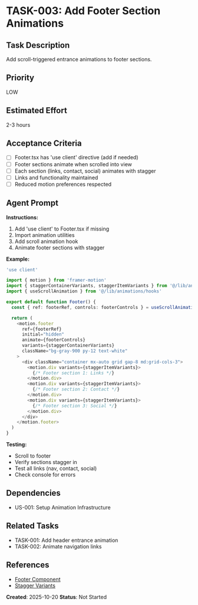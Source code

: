 # TASK-003: Add Footer Section Animations

## Task Description

Add scroll-triggered entrance animations to footer sections.

## Priority

LOW

## Estimated Effort

2-3 hours

## Acceptance Criteria

- [ ] Footer.tsx has 'use client' directive (add if needed)
- [ ] Footer sections animate when scrolled into view
- [ ] Each section (links, contact, social) animates with stagger
- [ ] Links and functionality maintained
- [ ] Reduced motion preferences respected

## Agent Prompt

**Instructions:**

1. Add 'use client' to Footer.tsx if missing
2. Import animation utilities
3. Add scroll animation hook
4. Animate footer sections with stagger

**Example:**

```typescript
'use client'

import { motion } from 'framer-motion'
import { staggerContainerVariants, staggerItemVariants } from '@/lib/animations/variants'
import { useScrollAnimation } from '@/lib/animations/hooks'

export default function Footer() {
  const { ref: footerRef, controls: footerControls } = useScrollAnimation()

  return (
    <motion.footer
      ref={footerRef}
      initial="hidden"
      animate={footerControls}
      variants={staggerContainerVariants}
      className="bg-gray-900 py-12 text-white"
    >
      <div className="container mx-auto grid gap-8 md:grid-cols-3">
        <motion.div variants={staggerItemVariants}>
          {/* Footer section 1: Links */}
        </motion.div>
        <motion.div variants={staggerItemVariants}>
          {/* Footer section 2: Contact */}
        </motion.div>
        <motion.div variants={staggerItemVariants}>
          {/* Footer section 3: Social */}
        </motion.div>
      </div>
    </motion.footer>
  )
}
```

**Testing:**

- Scroll to footer
- Verify sections stagger in
- Test all links (nav, contact, social)
- Check console for errors

## Dependencies

- US-001: Setup Animation Infrastructure

## Related Tasks

- TASK-001: Add header entrance animation
- TASK-002: Animate navigation links

## References

- [Footer Component](../../../../components/Footer.tsx)
- [Stagger Variants](../../../../lib/animations/variants.ts)

**Created**: 2025-10-20
**Status**: Not Started

